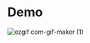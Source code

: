 # Demo

![ezgif com-gif-maker (1)](https://user-images.githubusercontent.com/69248203/136238020-131fc19f-5f53-496c-8a18-953dc4877aec.gif)


